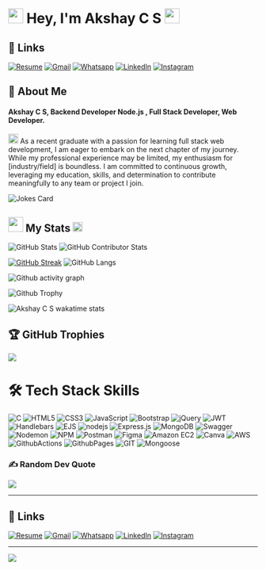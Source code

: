 # <img src="animated/rabbit.gif" height="30" /> Hey, I'm Akshay C S <img src="animated/hands.gif" height="30" />

## 🔗 Links

[![Resume](https://img.shields.io/badge/Resume-%239146FF.svg?logo=read-the-docs&logoColor=white)]([https://drive.google.com/file/d/1wr0ojymYQQACRyQVmJ-3DmOdkljMFe_x/view](https://drive.google.com/file/d/1Yg0sCv51rrbyk6wxLUL8MOshOZBHX-aO/view)) [![Gmail](https://img.shields.io/badge/Gmail-%23FF4500.svg?logo=Gmail&logoColor=white)](mailto:akshaycsasidharan@gmail.com) [![Whatsapp](https://img.shields.io/badge/-WhatsApp-green?logo=WhatsApp&logoColor=white)](https://wa.me/+8137963621) [![LinkedIn](https://img.shields.io/badge/LinkedIn-%230077B5.svg?logo=linkedin&logoColor=white)](https://www.linkedin.com/in/akshaycsofficial/) [![Instagram](https://img.shields.io/badge/Instagram-%23E4405F.svg?logo=Instagram&logoColor=white)](https://www.instagram.com/a__c_s_/) 

## 🚀 About Me

#### **Akshay C S**,  Backend Developer Node.js , Full Stack Developer, Web Developer.

<img src="animated/light_1.gif" height="20px" /> As a recent graduate with a passion for learning full stack web development, I am eager to embark on the next chapter of my journey. While my professional experience may be limited, my enthusiasm for [industry/field] is boundless. I am committed to continuous growth, leveraging my education, skills, and determination to contribute meaningfully to any team or project I join.

![Jokes Card](https://readme-jokes.vercel.app/api)

## <img src="animated/light_5.gif" height="30px" /> My Stats <img src="animated/loading.gif" height="20px" />

![GitHub Stats](https://github-readme-stats.vercel.app/api?username=akshaycsasidharan&show_icons=true&theme=radical)
![GitHub Contributor Stats](https://github-contributor-stats.vercel.app/api?username=akshaycsasidharan&limit=5&theme=dark&combine_all_yearly_contributions=true)

[![GitHub Streak](https://github-readme-streak-stats.herokuapp.com?user=akshaycsasidharan&theme=blueberry&date_format=M%20j%5B%2C%20Y%5D)](https://git.io/streak-stats)
![GitHub Langs](https://github-readme-stats.vercel.app/api/top-langs/?username=akshaycsasidharan&layout=compact&theme=blue-green)

![Github activity graph](https://github-readme-activity-graph.vercel.app/graph?username=akshaycsasidharan&theme=github-compact)

![Github Trophy](https://github-profile-trophy.vercel.app/?username=akshaycsasidharan&theme=discord)

![Akshay C S wakatime stats](https://github-readme-stats.vercel.app/api/wakatime?username=@akshaycs&layout=compact&theme=blue-green) 

## 🏆 GitHub Trophies
![](https://github-profile-trophy.vercel.app/?username=akshaycsasidharan&theme=radical&no-frame=false&no-bg=true&margin-w=4)

# 🛠️ Tech Stack Skills


![C](https://img.shields.io/badge/c-%2300599C.svg?style=for-the-badge&logo=c&logoColor=white) ![HTML5](https://img.shields.io/badge/html5-%23E34F26.svg?style=for-the-badge&logo=html5&logoColor=white) ![CSS3](https://img.shields.io/badge/css3-%231572B6.svg?style=for-the-badge&logo=css3&logoColor=white) ![JavaScript](https://img.shields.io/badge/javascript-%23323330.svg?style=for-the-badge&logo=javascript&logoColor=%23F7DF1E) ![Bootstrap](https://img.shields.io/badge/bootstrap-%238511FA.svg?style=for-the-badge&logo=bootstrap&logoColor=white)  ![jQuery](https://img.shields.io/badge/jquery-%230769AD.svg?style=for-the-badge&logo=jquery&logoColor=white) ![JWT](https://img.shields.io/badge/JWT-black?style=for-the-badge&logo=JSON%20web%20tokens) ![Handlebars](https://img.shields.io/badge/Handlebars-%23FF7E5B.svg?style=for-the-badge&logo=handlebars&logoColor=white) ![EJS](https://img.shields.io/badge/EJS-%23F0DB4F.svg?style=for-the-badge&logo=ejs&logoColor=white) ![nodejs](https://img.shields.io/badge/Node.js-43853D?style=for-the-badge&logo=node.js&logoColor=white) ![Express.js](https://img.shields.io/badge/express.js-%23404d59.svg?style=for-the-badge&logo=express&logoColor=%2361DAFB) ![MongoDB](https://img.shields.io/badge/MongoDB-%234ea94b.svg?style=for-the-badge&logo=mongodb&logoColor=white) ![Swagger](https://img.shields.io/badge/-Swagger-%23Clojure?style=for-the-badge&logo=swagger&logoColor=white) ![Nodemon](https://img.shields.io/badge/NODEMON-%23323330.svg?style=for-the-badge&logo=nodemon&logoColor=%BBDEAD) ![NPM](https://img.shields.io/badge/NPM-%23CB3837.svg?style=for-the-badge&logo=npm&logoColor=white)   ![Postman](https://img.shields.io/badge/Postman-FF6C37?style=for-the-badge&logo=postman&logoColor=white) ![Figma](https://img.shields.io/badge/figma-%23F24E1E.svg?style=for-the-badge&logo=figma&logoColor=white) ![Amazon EC2](https://img.shields.io/badge/Amazon_EC2-%23232F3E.svg?style=for-the-badge&logo=amazon-aws&logoColor=white) ![Canva](https://img.shields.io/badge/Canva-%2300C4CC.svg?style=for-the-badge&logo=Canva&logoColor=white)  ![AWS](https://img.shields.io/badge/AWS-%23FF9900.svg?style=for-the-badge&logo=amazon-aws&logoColor=white) ![GithubActions](https://img.shields.io/badge/github%20actions-121013?style=for-the-badge&logo=github&logoColor=white) ![GithubPages](https://img.shields.io/badge/github%20pages-121013?style=for-the-badge&logo=github&logoColor=white) ![GIT](https://img.shields.io/badge/Git-fc6d26?style=for-the-badge&logo=git&logoColor=white) ![Mongoose](https://img.shields.io/badge/Mongoose-%234ea94b.svg?style=for-the-badge&logo=mongoose&logoColor=white) 


### ✍️ Random Dev Quote

![](https://quotes-github-readme.vercel.app/api?type=vetical&theme=radical)

---

## 🔗 Links

[![Resume](https://img.shields.io/badge/Resume-%239146FF.svg?logo=read-the-docs&logoColor=white)](https://drive.google.com/file/d/1wr0ojymYQQACRyQVmJ-3DmOdkljMFe_x/view) [![Gmail](https://img.shields.io/badge/Gmail-%23FF4500.svg?logo=Gmail&logoColor=white)](mailto:akshaycsasidharan@gmail.com) [![Whatsapp](https://img.shields.io/badge/-WhatsApp-green?logo=WhatsApp&logoColor=white)](https://wa.me/+8137963621) [![LinkedIn](https://img.shields.io/badge/LinkedIn-%230077B5.svg?logo=linkedin&logoColor=white)](https://www.linkedin.com/in/akshaycsasidharan/) [![Instagram](https://img.shields.io/badge/Instagram-%23E4405F.svg?logo=Instagram&logoColor=white)](https://www.instagram.com/a__c_s_/) 


---

[![](https://visitcount.itsvg.in/api?id=abdulvahabaa&icon=5&color=0)](https://visitcount.itsvg.in)

<!-- Proudly created with GPRM ( https://gprm.itsvg.in ) -->
